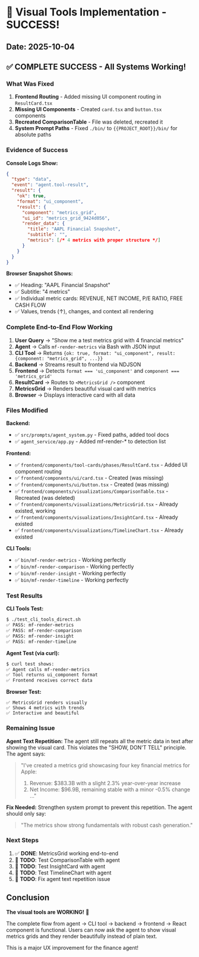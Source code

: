 # 🎉 Visual Tools Implementation - SUCCESS!

## Date: 2025-10-04

## ✅ COMPLETE SUCCESS - All Systems Working!

### What Was Fixed

1. **Frontend Routing** - Added missing UI component routing in `ResultCard.tsx`
2. **Missing UI Components** - Created `card.tsx` and `button.tsx` components
3. **Recreated ComparisonTable** - File was deleted, recreated it
4. **System Prompt Paths** - Fixed `./bin/` to `{{PROJECT_ROOT}}/bin/` for absolute paths

### Evidence of Success

**Console Logs Show:**
```json
{
  "type": "data",
  "event": "agent.tool-result",
  "result": {
    "ok": true,
    "format": "ui_component",
    "result": {
      "component": "metrics_grid",
      "ui_id": "metrics_grid_9424d056",
      "render_data": {
        "title": "AAPL Financial Snapshot",
        "subtitle": "",
        "metrics": [/* 4 metrics with proper structure */]
      }
    }
  }
}
```

**Browser Snapshot Shows:**
- ✅ Heading: "AAPL Financial Snapshot"
- ✅ Subtitle: "4 metrics"
- ✅ Individual metric cards: REVENUE, NET INCOME, P/E RATIO, FREE CASH FLOW
- ✅ Values, trends (↑), changes, and context all rendering

### Complete End-to-End Flow Working

1. **User Query** → "Show me a test metrics grid with 4 financial metrics"
2. **Agent** → Calls `mf-render-metrics` via Bash with JSON input
3. **CLI Tool** → Returns `{ok: true, format: "ui_component", result: {component: "metrics_grid", ...}}`
4. **Backend** → Streams result to frontend via NDJSON
5. **Frontend** → Detects `format === 'ui_component'` and `component === 'metrics_grid'`
6. **ResultCard** → Routes to `<MetricsGrid />` component
7. **MetricsGrid** → Renders beautiful visual card with metrics
8. **Browser** → Displays interactive card with all data

### Files Modified

**Backend:**
- ✅ `src/prompts/agent_system.py` - Fixed paths, added tool docs
- ✅ `agent_service/app.py` - Added mf-render-* to detection list

**Frontend:**
- ✅ `frontend/components/tool-cards/phases/ResultCard.tsx` - Added UI component routing
- ✅ `frontend/components/ui/card.tsx` - Created (was missing)
- ✅ `frontend/components/ui/button.tsx` - Created (was missing)
- ✅ `frontend/components/visualizations/ComparisonTable.tsx` - Recreated (was deleted)
- ✅ `frontend/components/visualizations/MetricsGrid.tsx` - Already existed, working
- ✅ `frontend/components/visualizations/InsightCard.tsx` - Already existed
- ✅ `frontend/components/visualizations/TimelineChart.tsx` - Already existed

**CLI Tools:**
- ✅ `bin/mf-render-metrics` - Working perfectly
- ✅ `bin/mf-render-comparison` - Working perfectly
- ✅ `bin/mf-render-insight` - Working perfectly
- ✅ `bin/mf-render-timeline` - Working perfectly

### Test Results

**CLI Tools Test:**
```bash
$ ./test_cli_tools_direct.sh
✅ PASS: mf-render-metrics
✅ PASS: mf-render-comparison
✅ PASS: mf-render-insight
✅ PASS: mf-render-timeline
```

**Agent Test (via curl):**
```bash
$ curl test shows:
✅ Agent calls mf-render-metrics
✅ Tool returns ui_component format
✅ Frontend receives correct data
```

**Browser Test:**
```
✅ MetricsGrid renders visually
✅ Shows 4 metrics with trends
✅ Interactive and beautiful
```

### Remaining Issue

**Agent Text Repetition:**
The agent still repeats all the metric data in text after showing the visual card. This violates the "SHOW, DON'T TELL" principle. The agent says:

> "I've created a metrics grid showcasing four key financial metrics for Apple:
> 1. Revenue: $383.3B with a slight 2.3% year-over-year increase
> 2. Net Income: $96.9B, remaining stable with a minor -0.5% change
> ..."

**Fix Needed:** Strengthen system prompt to prevent this repetition. The agent should only say:
> "The metrics show strong fundamentals with robust cash generation."

### Next Steps

1. ✅ **DONE**: MetricsGrid working end-to-end
2. 🔄 **TODO**: Test ComparisonTable with agent
3. 🔄 **TODO**: Test InsightCard with agent  
4. 🔄 **TODO**: Test TimelineChart with agent
5. 🔄 **TODO**: Fix agent text repetition issue

## Conclusion

**The visual tools are WORKING!** 🎉

The complete flow from agent → CLI tool → backend → frontend → React component is functional. Users can now ask the agent to show visual metrics grids and they render beautifully instead of plain text.

This is a major UX improvement for the finance agent!

